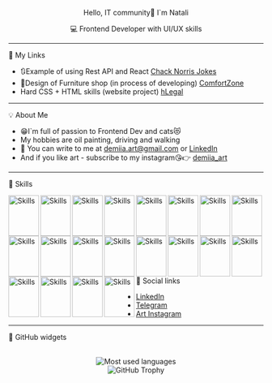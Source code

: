 
<p align="center" font-size='32px'> Hello, IT community👋 I`m Natali</p>
 
<p align="center" font-size='24px'>💻 Frontend Developer with UI/UX skills</p>
<hr>

 📲 My Links

- 🔃Example of using Rest API and React [Chack Norris Jokes](https://demiiaart.github.io/chack_norris_jokes_react/)
- 🎨Design of Furniture shop (in process of developing) [ComfortZone](https://www.figma.com/proto/g8fz1SBebn1uRbPcbvx8ZS/Comfort-zone?page-id=0%3A1&type=design&node-id=1-2&viewport=220%2C253%2C0.24&t=GpgyAQUp6Ef6oWS2-1&scaling=scale-down&starting-point-node-id=1%3A2&show-proto-sidebar=1&mode=design)
- Hard CSS + HTML skills (website project) [hLegal](https://demiiaart.github.io/FinalProjectBaseCSS/)
<hr>

 💡 About Me
 
- 😁I`m full of passion to Frontend Dev and cats😻
- My hobbies are oil painting, driving and walking
- 💌 You can write to me at demiia.art@gmail.com or [LinkedIn](https://www.linkedin.com/in/nataliia-demianenko-developer/)
- And if you like art - subscribe to my instagram😘👉 [demiia_art](https://www.instagram.com/demiia_art/)
<hr>

 🔨 Skills
 
<img src="https://cdn.jsdelivr.net/gh/devicons/devicon/icons/html5/html5-original.svg" alt="Skills" align="left" width="60" height="80"/>  
<img src="https://cdn.jsdelivr.net/gh/devicons/devicon/icons/css3/css3-original.svg" alt="Skills" align="left" width="60" height="80"/>  
<img src="https://cdn.jsdelivr.net/gh/devicons/devicon/icons/sass/sass-original.svg" alt="Skills" align="left" width="60" height="80"/>  
<img src="https://cdn.jsdelivr.net/gh/devicons/devicon/icons/bootstrap/bootstrap-original.svg" alt="Skills" align="left" width="60" height="80"/>  
<img src="https://cdn.jsdelivr.net/gh/devicons/devicon/icons/materialui/materialui-original.svg" alt="Skills" align="left" width="60" height="80"/>  
<img src="https://cdn.jsdelivr.net/gh/devicons/devicon/icons/javascript/javascript-original.svg" alt="Skills" align="left" width="60" height="80"/>  
<img src="https://cdn.jsdelivr.net/gh/devicons/devicon/icons/typescript/typescript-original.svg" alt="Skills" align="left" width="60" height="80"/>  
<img src="https://cdn.jsdelivr.net/gh/devicons/devicon/icons/react/react-original.svg" alt="Skills" align="left" width="60" height="80"/>  
<img src="https://cdn.jsdelivr.net/gh/devicons/devicon/icons/redux/redux-original.svg" alt="Skills" align="left" width="60" height="80"/>  
<img src="https://cdn.jsdelivr.net/gh/devicons/devicon/icons/nextjs/nextjs-original.svg" alt="Skills" align="left" width="60" height="80"/>  
<img src="https://cdn.jsdelivr.net/gh/devicons/devicon/icons/webpack/webpack-original.svg" alt="Skills" align="left" width="60" height="80"/>  
<img src="https://cdn.jsdelivr.net/gh/devicons/devicon/icons/babel/babel-original.svg" alt="Skills" align="left" width="60" height="80"/>  
<img src="https://cdn.jsdelivr.net/gh/devicons/devicon/icons/photoshop/photoshop-plain.svg" alt="Skills" align="left" width="60" height="80"/>  
<img src="https://cdn.jsdelivr.net/gh/devicons/devicon/icons/figma/figma-original.svg" alt="Skills" align="left" width="60" height="80"/>  
<img src="https://cdn.jsdelivr.net/gh/devicons/devicon/icons/canva/canva-original.svg" alt="Skills" align="left" width="60" height="80"/>  
<img src="https://cdn.jsdelivr.net/gh/devicons/devicon/icons/illustrator/illustrator-plain.svg" alt="Skills" align="left" width="60" height="80"/>  
<img src="https://cdn.jsdelivr.net/gh/devicons/devicon/icons/vscode/vscode-original.svg" alt="Skills" align="left" width="60" height="80"/>  
<img src="https://cdn.jsdelivr.net/gh/devicons/devicon/icons/git/git-original.svg" alt="Skills" align="left" width="60" height="80"/>  
<img src="https://cdn.jsdelivr.net/gh/devicons/devicon/icons/github/github-original.svg" alt="Skills" align="left" width="60" height="80"/>  
<img src="https://cdn.jsdelivr.net/gh/devicons/devicon/icons/gitlab/gitlab-original.svg" alt="Skills" align="left" width="60" height="80"/> 

<br><br><br>
<hr>

 📰 Social links
 - [LinkedIn](https://www.linkedin.com/in/nataliia-demianenko-developer/)
 - [Telegram](https://t.me/nataliya_demianenko)
 - [Art Instagram](https://www.instagram.com/demiia_art/)
<hr>

 👾 GitHub widgets
 <div align="center">
 <br>
 <img src="https://github-readme-stats.vercel.app/api/top-langs?username=DemiiaArt&show_icons=true&locale=en&layout=compact" alt="Most used languages"/>
  <br>
 <img src="https://github-profile-trophy.vercel.app/?username=DemiiaArt" alt="GitHub Trophy"/>
 </div>


